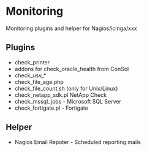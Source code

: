 Monitoring
==========

Monitoring plugins and helper for Nagios/icinga/xxx

## Plugins
- check_printer
- addons for check_oracle_health from ConSol
- check_usv_*
- check_file_age.php
- check_file_count.sh (only for Unix/Linux)
- check_netapp_sdk.pl NetApp Check
- check_mssql_jobs - Microsoft SQL Server
- check_fortigate.pl - Fortigate

## Helper
- Nagios Email Repoter - Scheduled reporting mails
